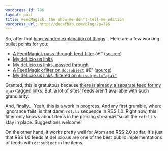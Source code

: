 ```yaml
--- 
wordpress_id: 796
layout: post
title: FeedMagick, the show-me-don't-tell-me edition
wordpress_url: http://decafbad.com/blog/?p=796
---
```

So, after that [long-winded explanation of things][long]... Here are a few working bullet points for you:

* [A FeedMagick pass-through feed filter](http://decafbad.com/2005/12/FeedMagick/passthru.php) â€” ([source](http://decafbad.com/trac/browser/trunk/FeedMagick/passthru.php))
* [My del.icio.us links](http://del.icio.us/rss/deusx)
* [My del.icio.us links, passed through](http://decafbad.com/2005/12/FeedMagick/passthru.php?in=http%3A%2F%2Fdel.icio.us%2Frss%2Fdeusx)
* [A FeedMagick filter on `dc:subject`](http://decafbad.com/2005/12/FeedMagick/subject-filter.php) â€” ([source](http://decafbad.com/trac/browser/trunk/FeedMagick/subject-filter.php))
* [My del.icio.us links, filtered on `dc:subject="ajax"`](http://decafbad.com/2005/12/FeedMagick/subject-filter.php?in=http%3A%2F%2Fdel.icio.us%2Frss%2Fdeusx&subject=ajax)

Granted, this is gratuitous because [there is already a separate feed for my `ajax`-tagged links](http://del.icio.us/rss/deusx/ajax).  But, a lot of sites' feeds aren't available with such granularity.

And, finally...  Yeah, this is a work in progress.  And my first grumble, where ignorance fails, is that damn `rdf:li` sequence in RSS 1.0.  Right now, this filter only knows about items in the parsing streamâ€”so all the `rdf:li`'s stay in place.  Suggestions welcome!

On the other hand, it works pretty well for Atom and RSS 2.0 so far.  It's just that RSS 1.0 feeds at del.icio.us are one of the best public implementations of feeds with `dc:subject` in the items.

[long]: http://decafbad.com/blog/2005/12/13/feedmagick-the-feed-filter-that-doesnt-know-much-about-feeds

